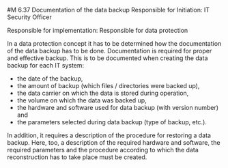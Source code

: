 #M 6.37 Documentation of the data backup
Responsible for Initiation: IT Security Officer

Responsible for implementation: Responsible for data protection

In a data protection concept it has to be determined how the documentation of the data backup has to be done. Documentation is required for proper and effective backup. This is to be documented when creating the data backup for each IT system:

* the date of the backup,
* the amount of backup (which files / directories were backed up),
* the data carrier on which the data is stored during operation,
* the volume on which the data was backed up,
* the hardware and software used for data backup (with version number) and
* the parameters selected during data backup (type of backup, etc.).


In addition, it requires a description of the procedure for restoring a data backup. Here, too, a description of the required hardware and software, the required parameters and the procedure according to which the data reconstruction has to take place must be created.




